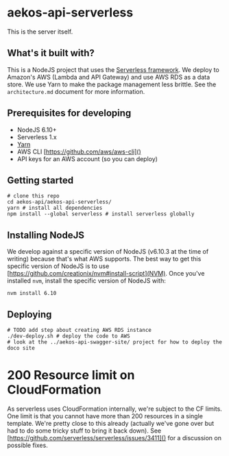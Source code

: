 # aekos-api-serverless
This is the server itself.

## What's it built with?
This is a NodeJS project that uses the [Serverless framework](https://serverless.com/). We deploy to Amazon's AWS (Lambda and API Gateway) and use AWS RDS as a data store. We use Yarn to make the package management less brittle. See the `architecture.md` document for more information.

## Prerequisites for developing
 - NodeJS 6.10+
 - Serverless 1.x
 - [Yarn](https://yarnpkg.com/)
 - AWS CLI [https://github.com/aws/aws-cli]()
 - API keys for an AWS account (so you can deploy)

## Getting started

    # clone this repo
    cd aekos-api/aekos-api-serverless/
    yarn # install all dependencies
    npm install --global serverless # install serverless globally

## Installing NodeJS
We develop against a specific version of NodeJS (v6.10.3 at the time of writing) because that's what AWS supports. The best way to get this specific version of NodeJS is to use [https://github.com/creationix/nvm#install-script](NVM). Once you've installed `nvm`, install the specific version of NodeJS with:

    nvm install 6.10

## Deploying

    # TODO add step about creating AWS RDS instance
    ./dev-deploy.sh # deploy the code to AWS
    # look at the ../aekos-api-swagger-site/ project for how to deploy the doco site

# 200 Resource limit on CloudFormation
As serverless uses CloudFormation internally, we're subject to the CF limits. One limit is that you cannot have more than 200 resources in a single template. We're pretty close to this already (actually we've gone over but had to do some tricky stuff to bring it back down). See [https://github.com/serverless/serverless/issues/3411]() for a discussion on possible fixes.
